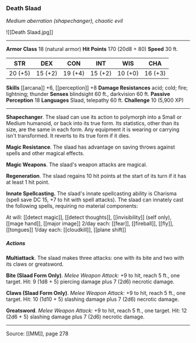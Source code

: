 ### Death Slaad
_Medium aberration (shapechanger), chaotic evil_

![[Death Slaad.jpg]]

---

**Armor Class** 18 (natural armor)
**Hit Points** 170 (20d8 + 80)
**Speed** 30 ft.

| STR     | DEX     | CON     | INT     | WIS     | CHA     |
|---------|---------|---------|---------|---------|---------|
| 20 (+5) | 15 (+2) | 19 (+4) | 15 (+2) | 10 (+0) | 16 (+3) |

**Skills** [[arcana]] +6, [[perception]] +8
**Damage Resistances** acid; cold; fire; lightning; thunder
**Senses** blindsight 60 ft., darkvision 60 ft.
**Passive Perception** 18
**Languages** Slaad, telepathy 60 ft.
**Challenge** 10 (5,900 XP)

---

**Shapechanger**. The slaad can use its action to polymorph into a Small or Medium humanoid, or back into its true form. Its statistics, other than its size, are the same in each form. Any equipment it is wearing or carrying isn't transformed. It reverts to its true form if it dies.

**Magic Resistance**. The slaad has advantage on saving throws against spells and other magical effects.

**Magic Weapons**. The slaad's weapon attacks are magical.

**Regeneration**. The slaad regains 10 hit points at the start of its turn if it has at least 1 hit point.

**Innate Spellcasting.** The slaad's innate spellcasting ability is Charisma (spell save DC 15, +7 to hit with spell attacks). The slaad can innately cast the following spells, requiring no material components:

At will: [[detect magic]], [[detect thoughts]], [[invisibility]] (self only), [[mage hand]], [[major image]]
2/day each: [[fear]], [[fireball]], [[fly]], [[tongues]]
1/day each: [[cloudkill]], [[plane shift]]

##### Actions
**Multiattack**. The slaad makes three attacks: one with its bite and two with its claws or greatsword.

**Bite (Slaad Form Only)**. _Melee Weapon Attack:_ +9 to hit, reach 5 ft., one target. Hit: 9 (1d8 + 5) piercing damage plus 7 (2d6) necrotic damage.

**Claws (Slaad Form Only)**. _Melee Weapon Attack:_ +9 to hit, reach 5 ft., one target. Hit: 10 (1d10 + 5) slashing damage plus 7 (2d6) necrotic damage.

**Greatsword**. _Melee Weapon Attack:_ +9 to hit, reach 5 ft., one target. Hit: 12 (2d6 + 5) slashing damage plus 7 (2d6) necrotic damage.


---

Source: [[MM]], page 278